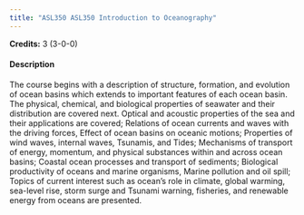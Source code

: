 ```yaml
---
title: "ASL350 ASL350 Introduction to Oceanography"
---
```

**Credits:** 3 (3-0-0)

#### Description
The course begins with a description of structure, formation, and evolution of ocean basins which extends to important features of each ocean basin. The physical, chemical, and biological properties of seawater and their distribution are covered next. Optical and acoustic properties of the sea and their applications are covered; Relations of ocean currents and waves with the driving forces, Effect of ocean basins on oceanic motions; Properties of wind waves, internal waves, Tsunamis, and Tides; Mechanisms of transport of energy, momentum, and physical substances within and across ocean basins; Coastal ocean processes and transport of sediments; Biological productivity of oceans and marine organisms, Marine pollution and oil spill; Topics of current interest such as ocean’s role in climate, global warming, sea-level rise, storm surge and Tsunami warning, fisheries, and renewable energy from oceans are presented.